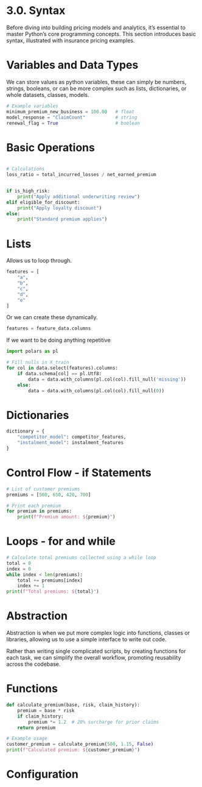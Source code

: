 # 3.0. Syntax

Before diving into building pricing models and analytics, it’s essential to master Python’s core programming concepts. This section introduces basic syntax, illustrated with insurance pricing examples.

# Variables and Data Types

We can store values as python variables, these can simply be numbers, strings, booleans, or can be more complex such as lists, dictionaries, or whole datasets, classes, models. 

```python
# Example variables
minimum_premium_new_business = 100.00   # float
model_response = "ClaimCount"           # string
renewal_flag = True                     # boolean
```

# Basic Operations
```python

# Calculations
loss_ratio = total_incurred_losses / net_earned_premium


if is_high_risk:
    print("Apply additional underwriting review")
elif eligible_for_discount:
    print("Apply loyalty discount")
else:
    print("Standard premium applies")
```


# Lists

Allows us to loop through. 

```python
features = [
    "a",
    "b",
    "c",
    "d",
    "e"
]
```

Or we can create these dynamically. 

```python
features = feature_data.columns
```

If we want to be doing anything repetitive

```python
import polars as pl

# Fill nulls in X_train
for col in data.select(features).columns:
    if data.schema[col] == pl.Utf8:
        data = data.with_columns(pl.col(col).fill_null('missing'))
    else:
        data = data.with_columns(pl.col(col).fill_null(0))
```

# Dictionaries

```python
dictionary = {
    "competitor_model": competitor_features,
    "instalment_model": instalment_features
}
```

# Control Flow - if Statements

```python
# List of customer premiums
premiums = [500, 650, 420, 700]

# Print each premium
for premium in premiums:
    print(f"Premium amount: ${premium}")
```

# Loops - for and while

```python
# Calculate total premiums collected using a while loop
total = 0
index = 0
while index < len(premiums):
    total += premiums[index]
    index += 1
print(f"Total premiums: ${total}")
```

# Abstraction

Abstraction is when we put more complex logic into functions, classes or libraries, allowing us to use a simple interface to write out code.

Rather than writing single complicated scripts, by creating functions for each task, we can simplify the overall workflow, promoting reusability across the codebase.

# Functions
```python
def calculate_premium(base, risk, claim_history):
    premium = base * risk
    if claim_history:
        premium *= 1.2  # 20% surcharge for prior claims
    return premium

# Example usage
customer_premium = calculate_premium(500, 1.15, False)
print(f"Calculated premium: ${customer_premium}")
```

# Configuration

